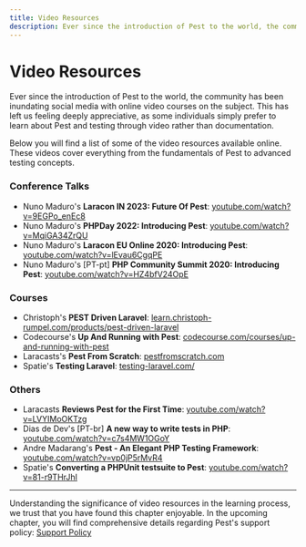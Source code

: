 ```yaml
---
title: Video Resources
description: Ever since the introduction of Pest to the world, the community has been inundating social media with online video courses on the subject. This has left us feeling deeply appreciative, as some individuals simply prefer to learn about Pest and testing through video rather than documentation.
---
```


# Video Resources

Ever since the introduction of Pest to the world, the community has been inundating social media with online video courses on the subject. This has left us feeling deeply appreciative, as some individuals simply prefer to learn about Pest and testing through video rather than documentation.

Below you will find a list of some of the video resources available online. These videos cover everything from the fundamentals of Pest to advanced testing concepts.

### Conference Talks

- Nuno Maduro's **Laracon IN 2023: Future Of Pest**: [youtube.com/watch?v=9EGPo_enEc8](https://www.youtube.com/watch?v=9EGPo_enEc8)
- Nuno Maduro's **PHPDay 2022: Introducing Pest**: [youtube.com/watch?v=MqiGA34ZrQU](https://www.youtube.com/watch?v=MqiGA34ZrQU)
- Nuno Maduro's **Laracon EU Online 2020: Introducing Pest**: [youtube.com/watch?v=lEvau6CgqPE](https://www.youtube.com/watch?v=lEvau6CgqPE)
- Nuno Maduro's [PT-pt] **PHP Community Summit 2020: Introducing Pest**: [youtube.com/watch?v=HZ4bfV24OpE](https://www.youtube.com/watch?v=HZ4bfV24OpE)

### Courses

- Christoph's **PEST Driven Laravel**: [learn.christoph-rumpel.com/products/pest-driven-laravel](https://learn.christoph-rumpel.com/products/pest-driven-laravel)
- Codecourse's **Up And Running with Pest**: [codecourse.com/courses/up-and-running-with-pest](https://codecourse.com/courses/up-and-running-with-pest)
- Laracasts's **Pest From Scratch**: [pestfromscratch.com](https://pestfromscratch.com)
- Spatie's **Testing Laravel**: [testing-laravel.com/](https://testing-laravel.com/)

### Others

- Laracasts **Reviews Pest for the First Time**: [youtube.com/watch?v=LVYIMoOKTzg](https://www.youtube.com/watch?v=LVYIMoOKTzg)
- Dias de Dev's [PT-br] **A new way to write tests in PHP**: [youtube.com/watch?v=c7s4MW1OGoY](https://www.youtube.com/watch?v=c7s4MW1OGoY)
- Andre Madarang's **Pest - An Elegant PHP Testing Framework**: [youtube.com/watch?v=vp0jP5rMvR4](https://www.youtube.com/watch?v=vp0jP5rMvR4)
- Spatie's **Converting a PHPUnit testsuite to Pest**: [youtube.com/watch?v=81-r9THrJhI](https://www.youtube.com/watch?v=81-r9THrJhI)

---

Understanding the significance of video resources in the learning process, we trust that you have found this chapter enjoyable. In the upcoming chapter, you will find comprehensive details regarding Pest's support policy: [Support Policy](/docs/support-policy)
